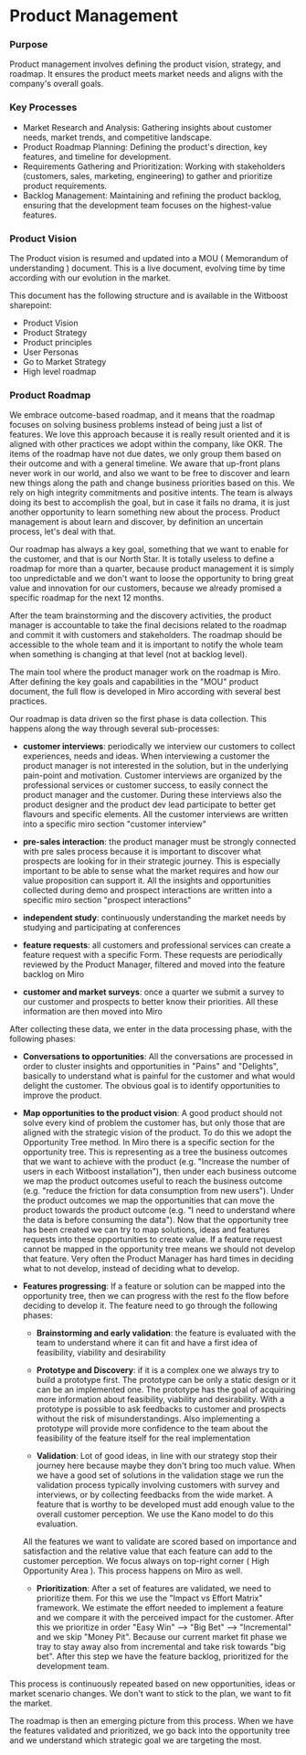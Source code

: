 # Product Management

### Purpose

Product management involves defining the product vision, strategy, and roadmap. It ensures the product meets market needs and aligns with the company's overall goals.

### Key Processes

* Market Research and Analysis: Gathering insights about customer needs, market trends, and competitive landscape.
* Product Roadmap Planning: Defining the product's direction, key features, and timeline for development.
* Requirements Gathering and Prioritization: Working with stakeholders (customers, sales, marketing, engineering) to gather and prioritize product requirements.
* Backlog Management: Maintaining and refining the product backlog, ensuring that the development team focuses on the highest-value features.


### Product Vision

The Product vision is resumed and updated into a MOU ( Memorandum of understanding ) document. This is a live document, evolving time by time according with our evolution in the market.

This document has the following structure and is available in the Witboost sharepoint:

* Product Vision
* Product Strategy
* Product principles
* User Personas
* Go to Market Strategy
* High level roadmap

### Product Roadmap

We embrace outcome-based roadmap, and it means that the roadmap focuses on solving business problems instead of being just a list of features. We love this approach because it is really result oriented and it is aligned with other practices we adopt within the company, like OKR.
The items of the roadmap have not due dates, we only group them based on their outcome and with a general timeline. We aware that up-front plans never work in our world, and also we want to be free to discover and learn new things along the path and change business priorities based on this.
We rely on high integrity commitments and positive intents. The team is always doing its best to accomplish the goal, but in case it fails no drama, it is just another opportunity to learn something new about the process. Product management is about learn and discover, by definition an uncertain process, let's deal with that.

Our roadmap has always a key goal, something that we want to enable for the customer, and that is our North Star. It is totally useless to define a roadmap for more than a quarter, because product management it is simply too unpredictable and we don't want to loose the opportunity to bring great value and innovation for our customers, because we already promised a specific roadmap for the next 12 months.

After the team brainstorming and the discovery activities, the product manager is accountable to take the final decisions related to the roadmap and commit it with customers and stakeholders.
The roadmap should be accessible to the whole team and it is important to notify the whole team when something is changing at that level (not at backlog level).

The main tool where the product manager work on the roadmap is Miro. After defining the key goals and capabilities in the "MOU" product document, the full flow is developed in Miro according with several best practices.

Our roadmap is data driven so the first phase is data collection. This happens along the way through several sub-processes:

* **customer interviews**: periodically we interview our customers to collect experiences, needs and ideas. When interviewing a customer the product manager is not interested in the solution, but in the underlying pain-point and motivation. Customer interviews are organized by the professional services or customer success, to easily connect the product manager and the customer. During these interviews also the product designer and the product dev lead participate to better get flavours and specific elements. All the customer interviews are written into a specific miro section "customer interview"

* **pre-sales interaction**: the product manager must be strongly connected with pre sales process because it is important to discover what prospects are looking for in their strategic journey. This is especially important to be able to sense what the market requires and how our value proposition can support it. All the insights and opportunities collected during demo and prospect interactions are written into a specific miro section "prospect interactions"

* **independent study**: continuously understanding the market needs by studying and participating at conferences

* **feature requests**: all customers and professional services can create a feature request with a specific Form. These requests are periodically reviewed by the Product Manager, filtered and moved into the feature backlog on Miro

* **customer and market surveys**: once a quarter we submit a survey to our customer and prospects to better know their priorities. All these information are then moved into Miro


After collecting these data, we enter in the data processing phase, with the following phases:

* **Conversations to opportunities**: All the conversations are processed in order to cluster insights and opportunities in "Pains" and "Delights", basically to understand what is painful for the customer and what would delight the customer. The obvious goal is to identify opportunities to improve the product.

* **Map opportunities to the product vision**: A good product should not solve every kind of problem the customer has, but only those that are aligned with the strategic vision of the product. To do this we adopt the Opportunity Tree method. In Miro there is a specific section for the opportunity tree. This is representing as a tree the business outcomes that we want to achieve with the product (e.g. "Increase the number of users in each Witboost installation"), then under each business outcome we map the product outcomes useful to reach the business outcome (e.g. "reduce the friction for data consumption from new users"). Under the product outcomes we map the opportunities that can move the product towards the product outcome (e.g. "I need to understand where the data is before consuming the data"). Now that the opportunity tree has been created we can try to map solutions, ideas and features requests into these opportunities to create value. If a feature request cannot be mapped in the opportunity tree means we should not develop that feature. Very often the Product Manager has hard times in deciding what to not develop, instead of deciding what to develop.

* **Features progressing**: If a feature or solution can be mapped into the opportunity tree, then we can progress with the rest fo the flow before deciding to develop it. The feature need to go through the following phases:

    * **Brainstorming and early validation**: the feature is evaluated with the team to understand where it can fit and have a first idea of feasibility, viability and desirability

    * **Prototype and Discovery**: if it is a complex one we always try to build a prototype first. The prototype can be only a static design or it can be an implemented one. The prototype has the goal of acquiring more information about feasibility, viability and desirability. With a prototype is possible to ask feedbacks to customer and prospects without the risk of misunderstandings. Also implementing a prototype will provide more confidence to the team about the feasibility of the feature itself for the real implementation

    * **Validation**: Lot of good ideas, in line with our strategy stop their journey here because maybe they don't bring too much value. When we have a good set of solutions in the validation stage we run the validation process typically involving customers with survey and interviews, or by collecting feedbacks from the wide market. A feature that is worthy to be developed must add enough value to the overall customer perception. We use the Kano model to do this evaluation.

    All the features we want to validate are scored based on importance and satisfaction and the relative value that each feature can add to the customer perception. We focus always on top-right corner ( High Opportunity Area ). This process happens on Miro as well.

    * **Prioritization**: After a set of features are validated, we need to prioritize them. For this we use the  "Impact vs Effort Matrix" framework. We estimate the effort needed to implement a feature and we compare it with the perceived impact for the customer. After this we prioritize in order "Easy Win" --> "Big Bet" --> "Incremental" and we skip "Money Pit". Because our current market fit phase we tray to stay away also from incremental and take risk towards "big bet". After this step we have the feature backlog, prioritized for the development team.

This process is continuously repeated based on new opportunities, ideas or market scenario changes. We don't want to stick to the plan, we want to fit the market.

The roadmap is then an emerging picture from this process. When we have the features validated and prioritized, we go back into the opportunity tree and we understand which strategic goal we are targeting the most.
